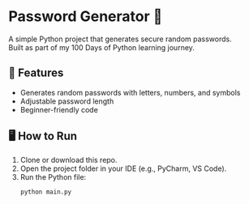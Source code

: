 # Password Generator 🔐

A simple Python project that generates secure random passwords.  
Built as part of my 100 Days of Python learning journey.

## 🚀 Features
- Generates random passwords with letters, numbers, and symbols
- Adjustable password length
- Beginner-friendly code

## 🖥️ How to Run
1. Clone or download this repo.
2. Open the project folder in your IDE (e.g., PyCharm, VS Code).
3. Run the Python file:
   ```bash
   python main.py
